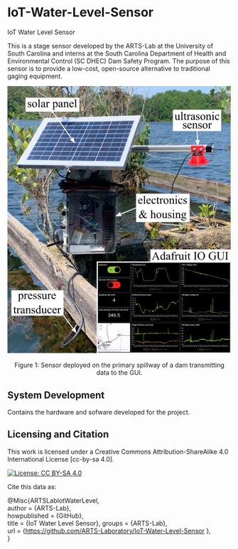 # IoT-Water-Level-Sensor
IoT Water Level Sensor


This is a stage sensor developed by the ARTS-Lab at the University of South Carolina and interns at the South Carolina Department of Health and Environmental Control (SC DHEC) Dam Safety Program. The purpose of this sensor is to provide a low-cost, open-source alternative to traditional gaging equipment. 

<p align="center">
<img src="media/gui_and_sensor.png" alt="drawing" width="600"/>
</p>
<p align="center">
Figure 1: Sensor deployed on the primary spillway of a dam transmitting data to the GUI.
</p>

## System Development
Contains the hardware and sofware developed for the project. 

## Licensing and Citation

This work is licensed under a Creative Commons Attribution-ShareAlike 4.0 International License [cc-by-sa 4.0].

[![License: CC BY-SA 4.0](https://img.shields.io/badge/License-CC_BY--SA_4.0-lightgrey.svg)](https://creativecommons.org/licenses/by-sa/4.0/)


Cite this data as: 

@Misc{ARTSLabIotWaterLevel,    
  author = {ARTS-Lab},  
  howpublished = {GitHub},  
  title  = {IoT Water Level Sensor},
  groups = {ARTS-Lab},    
  url    = {https://github.com/ARTS-Laboratory/IoT-Water-Level-Sensor },   
}


